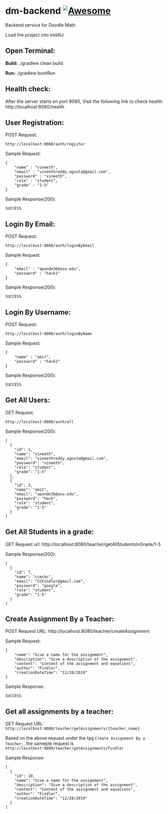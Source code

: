 # dm-backend [![Awesome](https://cdn.rawgit.com/sindresorhus/awesome/d7305f38d29fed78fa85652e3a63e154dd8e8829/media/badge.svg)](https://github.com/sindresorhus/awesome)

Backend service for Doodle Math

Load the project into IntelliJ



Open Terminal:
-------------------
<b>Build:</b> ./gradlew clean build

<b>Run:</b> ./gradlew bootRun

Health check:
------------
After the server starts on port 8080, Visit the following link to check health: http://localhost:8080/health

User Registration:
-----------------

POST Request: 

    http://localhost:8080/auth/register

Sample Request:
    
    {
        "name" : "vineeth",
        "email" : "vineethreddy.agusta@gmail.com",
        "password" : "vineeth",
        "role" : "student",
        "grade" : "1-5"
    }

Sample Response(200):

    SUCCESS

Login By Email:
--------------


POST Request: 

    http://localhost:8080/auth/loginByEmail

Sample Request:
    
    {
    	"email" : "apande36@asu.edu",
    	"password" : "hack1"
    }

Sample Response(200):

    SUCCESS


Login By Username:
-----------------


POST Request: 

    http://localhost:8080/auth/loginByName

Sample Request:
    
    {
    	"name" : "amit",
    	"password" : "hack2"
    }

Sample Response(200):

    SUCCESS
    
    
Get All Users:
--------------


GET Request: 

    http://localhost:8080/auth/all

Sample Response(200):

    [
      {
        "id": 1,
        "name": "vineeth",
        "email": "vineethreddy.agusta@gmail.com",
        "password": "vineeth",
        "role": "student",
        "grade": "1-5"
      },
      {
        "id": 3,
        "name": "amit",
        "email": "apande36@asu.edu",
        "password": "hack",
        "role": "student",
        "grade": "1-5"
      }
    ]
    

Get All Students in a grade:
----------------------------

GET Request url: http://localhost:8080/teacher/getAllStudentsInGrade/1-5


Sample Response(200):

    [
      {
        "id": 7,
        "name": "ccmcbc",
        "email": "CCFindler@gmail.com",
        "password": "google",
        "role": "student",
        "grade": "1-5"
      }
    ]
    
    
Create Assignment By a Teacher:
----------------------------

POST Request URL: http://localhost:8080/teacher/createAssignment

Sample Request:

    {
        "name": "Give a name for the assignment",
        "description": "Give a description of the assignment",
        "content": "Content of the assignment and equations",
        "author": "Findler",
        "creationDateTime": "12/28/2019"
    }

Sample Response:

    SUCCESS

Get all assignments by a teacher:
----------------------------

GET Request URL: `http://localhost:8080/teacher/getAssignments/{teacher_name}`

Based on the above request under the tag `Create Assignment By a Teacher:`, the sameple request is `http://localhost:8080/teacher/getAssignments/Findler`

Sample Response:
    
    [
      {
        "id": 10,
        "name": "Give a name for the assignment",
        "description": "Give a description of the assignment",
        "content": "Content of the assignment and equations",
        "author": "Findler",
        "creationDateTime": "12/28/2019"
      }
    ]

